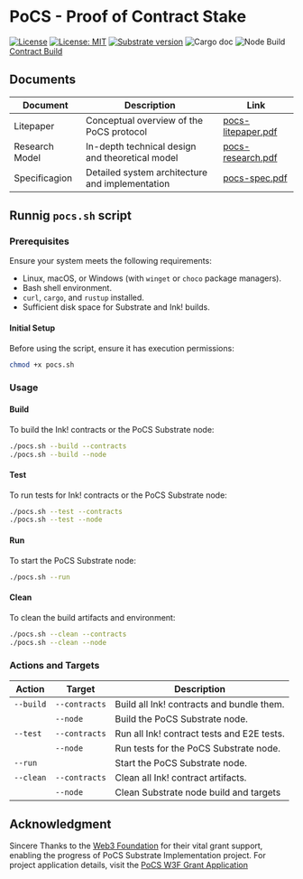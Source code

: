 # PoCS - Proof of Contract Stake

[![License](https://img.shields.io/badge/License-Apache_2.0-blue.svg)](https://opensource.org/licenses/Apache-2.0) [![License: MIT](https://img.shields.io/badge/License-MIT-yellow.svg)](https://opensource.org/licenses/MIT) [![Substrate version](https://img.shields.io/badge/Substrate-2.0.0-brightgreen?logo=Parity%20Substrate)](https://substrate.dev/) ![Cargo doc](https://github.com/auguth/pocs/actions/workflows/doc.yml/badge.svg?branch=master) ![Node Build](https://github.com/auguth/pocs/actions/workflows/node_build.yml/badge.svg?branch=master)[Contract Build](https://github.com/auguth/pocs/actions/workflows/contracts_build.yml/badge.svg?branch=master)


## Documents

| Document        | Description                                     |Link                  | 
|-----------------|-------------------------------------------------|----------------------|
|Litepaper        | Conceptual overview of the PoCS protocol        |[pocs-litepaper.pdf](litepaper/pocs-litepaper.pdf) |
|Research Model   | In-depth technical design and theoretical model |[pocs-research.pdf](research-model/pocs-research.pdf)|
|Specificagion    | Detailed system architecture and implementation |[pocs-spec.pdf](specification/pocs-spec.pdf)|


## Runnig `pocs.sh` script

### Prerequisites

Ensure your system meets the following requirements:

- Linux, macOS, or Windows (with `winget` or `choco` package managers).
- Bash shell environment.
- `curl`, `cargo`, and `rustup` installed.
- Sufficient disk space for Substrate and Ink! builds.

#### Initial Setup

Before using the script, ensure it has execution permissions:

```bash
chmod +x pocs.sh
```

### Usage

#### Build

To build the Ink! contracts or the PoCS Substrate node:

```bash
./pocs.sh --build --contracts
./pocs.sh --build --node
```

#### Test

To run tests for Ink! contracts or the PoCS Substrate node:

```bash
./pocs.sh --test --contracts
./pocs.sh --test --node
```

#### Run

To start the PoCS Substrate node:

```bash
./pocs.sh --run
```

#### Clean

To clean the build artifacts and environment:

```bash
./pocs.sh --clean --contracts
./pocs.sh --clean --node
```

### Actions and Targets

| Action     | Target      | Description                                |
|------------|-------------|--------------------------------------------|
| `--build`  | `--contracts`| Build all Ink! contracts and bundle them.  |
|            | `--node`    | Build the PoCS Substrate node.             |
| `--test`   | `--contracts`| Run all Ink! contract tests and E2E tests. |
|            | `--node`    | Run tests for the PoCS Substrate node.     |
| `--run`    |             | Start the PoCS Substrate node.             |
| `--clean`  | `--contracts`| Clean all Ink! contract artifacts.         |
|            | `--node`    | Clean Substrate node build and targets |


## Acknowledgment
Sincere Thanks to the [Web3 Foundation](https://web3.foundation/) for their vital grant support, enabling the progress of PoCS Substrate Implementation project. For project application details, visit the [PoCS W3F Grant Application](https://grants.web3.foundation/applications/PoCS)